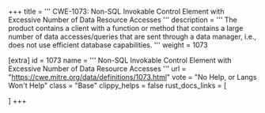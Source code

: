 +++
title = '''
CWE-1073: Non-SQL Invokable Control Element with Excessive Number of Data Resource Accesses
'''
description	= '''
The product contains a client with a function or method that contains a large number of data accesses/queries that are sent through a data manager, i.e., does not use efficient database capabilities.
'''
weight = 1073

[extra]
id = 1073
name = '''
Non-SQL Invokable Control Element with Excessive Number of Data Resource Accesses
'''
url = "https://cwe.mitre.org/data/definitions/1073.html"
vote = "No Help, or Langs Won't Help"
class = "Base"
clippy_helps = false
rust_docs_links = [
	
]
+++
